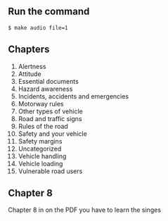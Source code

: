 ## Run the command
```
$ make audio file=1
```

## Chapters
1. Alertness
2. Attitude
3. Essential documents
4. Hazard awareness
5. Incidents, accidents and emergencies
6. Motorway rules
7. Other types of vehicle
8. Road and traffic signs
9. Rules of the road
10. Safety and your vehicle
11. Safety margins
12. Uncategorized
13. Vehicle handling
14. Vehicle loading
15. Vulnerable road users

## Chapter 8
Chapter 8 in on the PDF you have to learn the singes 